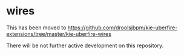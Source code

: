 wires
=====

This has been moved to https://github.com/droolsjbpm/kie-uberfire-extensions/tree/master/kie-uberfire-wires

There will be not further active development on this repository.
